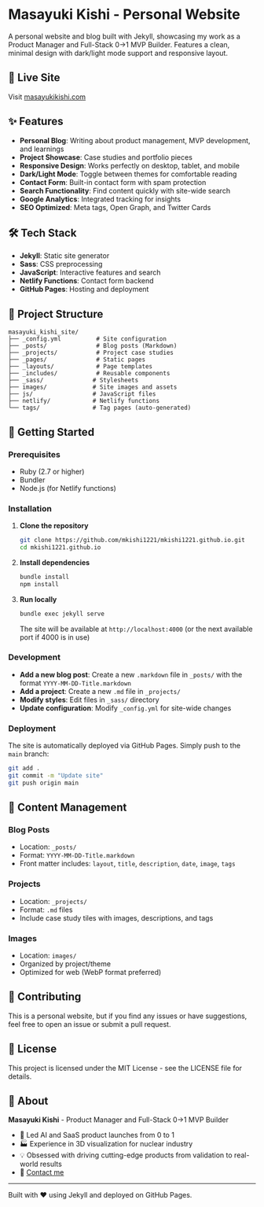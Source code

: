 # Masayuki Kishi - Personal Website

A personal website and blog built with Jekyll, showcasing my work as a Product Manager and Full-Stack 0→1 MVP Builder. Features a clean, minimal design with dark/light mode support and responsive layout.

## 🚀 Live Site

Visit [masayukikishi.com](https://masayukikishi.com)

## ✨ Features

- **Personal Blog**: Writing about product management, MVP development, and learnings
- **Project Showcase**: Case studies and portfolio pieces
- **Responsive Design**: Works perfectly on desktop, tablet, and mobile
- **Dark/Light Mode**: Toggle between themes for comfortable reading
- **Contact Form**: Built-in contact form with spam protection
- **Search Functionality**: Find content quickly with site-wide search
- **Google Analytics**: Integrated tracking for insights
- **SEO Optimized**: Meta tags, Open Graph, and Twitter Cards

## 🛠️ Tech Stack

- **Jekyll**: Static site generator
- **Sass**: CSS preprocessing
- **JavaScript**: Interactive features and search
- **Netlify Functions**: Contact form backend
- **GitHub Pages**: Hosting and deployment

## 📁 Project Structure

```
masayuki_kishi_site/
├── _config.yml          # Site configuration
├── _posts/              # Blog posts (Markdown)
├── _projects/           # Project case studies
├── _pages/              # Static pages
├── _layouts/            # Page templates
├── _includes/           # Reusable components
├── _sass/              # Stylesheets
├── images/             # Site images and assets
├── js/                 # JavaScript files
├── netlify/            # Netlify functions
└── tags/               # Tag pages (auto-generated)
```

## 🚀 Getting Started

### Prerequisites

- Ruby (2.7 or higher)
- Bundler
- Node.js (for Netlify functions)

### Installation

1. **Clone the repository**
   ```bash
   git clone https://github.com/mkishi1221/mkishi1221.github.io.git
   cd mkishi1221.github.io
   ```

2. **Install dependencies**
   ```bash
   bundle install
   npm install
   ```

3. **Run locally**
   ```bash
   bundle exec jekyll serve
   ```
   
   The site will be available at `http://localhost:4000` (or the next available port if 4000 is in use)

### Development

- **Add a new blog post**: Create a new `.markdown` file in `_posts/` with the format `YYYY-MM-DD-Title.markdown`
- **Add a project**: Create a new `.md` file in `_projects/`
- **Modify styles**: Edit files in `_sass/` directory
- **Update configuration**: Modify `_config.yml` for site-wide changes

### Deployment

The site is automatically deployed via GitHub Pages. Simply push to the `main` branch:

```bash
git add .
git commit -m "Update site"
git push origin main
```

## 📝 Content Management

### Blog Posts
- Location: `_posts/`
- Format: `YYYY-MM-DD-Title.markdown`
- Front matter includes: `layout`, `title`, `description`, `date`, `image`, `tags`

### Projects
- Location: `_projects/`
- Format: `.md` files
- Include case study tiles with images, descriptions, and tags

### Images
- Location: `images/`
- Organized by project/theme
- Optimized for web (WebP format preferred)

## 🤝 Contributing

This is a personal website, but if you find any issues or have suggestions, feel free to open an issue or submit a pull request.

## 📄 License

This project is licensed under the MIT License - see the LICENSE file for details.

## 👤 About

**Masayuki Kishi** - Product Manager and Full-Stack 0→1 MVP Builder

- 🚀 Led AI and SaaS product launches from 0 to 1
- 🏭 Experience in 3D visualization for nuclear industry
- 💡 Obsessed with driving cutting-edge products from validation to real-world results
- 📧 [Contact me](https://www.linkedin.com/in/mkishi/)

---

Built with ❤️ using Jekyll and deployed on GitHub Pages.